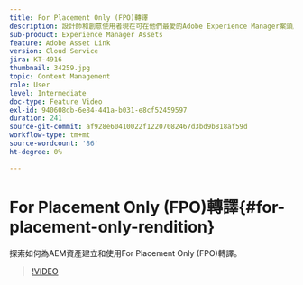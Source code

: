 ```yaml
---
title: For Placement Only (FPO)轉譯
description: 設計師和創意使用者現在可在他們最愛的Adobe Experience Manager案頭應用程式中使用Adobe Creative Cloud資產。 適用於Adobe Creative Cloud Enterprise的Adobe Asset Link擴充功能加強在Adobe Photoshop、InDesign和Illustrator等Creative Cloud工具中搜尋和瀏覽、排序、預覽、上傳資產、取出、修改、存回和檢視AEM資產的中繼資料的功能。
sub-product: Experience Manager Assets
feature: Adobe Asset Link
version: Cloud Service
jira: KT-4916
thumbnail: 34259.jpg
topic: Content Management
role: User
level: Intermediate
doc-type: Feature Video
exl-id: 940608db-6e84-441a-b031-e8cf52459597
duration: 241
source-git-commit: af928e60410022f12207082467d3bd9b818af59d
workflow-type: tm+mt
source-wordcount: '86'
ht-degree: 0%

---
```


# For Placement Only (FPO)轉譯{#for-placement-only-rendition}

探索如何為AEM資產建立和使用For Placement Only (FPO)轉譯。

>[!VIDEO](https://video.tv.adobe.com/v/34259?quality=12&learn=on)
